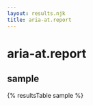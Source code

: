 ```yaml
---
layout: results.njk
title: aria-at.report
---
```

# aria-at.report

<!-- TODO iterate over all results, have links and nicer tables -->

## sample

{% resultsTable sample %}
